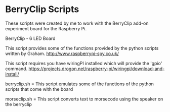 BerryClip Scripts
==============

These scripts were created by me to work with the BerryClip add-on experiment board for the Raspberry Pi.

BerryClip - 6 LED Board


This script provides some of the functions provided by the python scripts written by Graham.
http://www.raspberrypi-spy.co.uk/


This script requires you have wiringPI installed which will provide the 'gpio' command.
https://projects.drogon.net/raspberry-pi/wiringpi/download-and-install/


berryclip.sh = This script emulates some of the functions of the python scripts that come with the board

morseclip.sh = This script converts text to morsecode using the speaker on the berryclip
